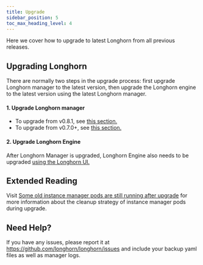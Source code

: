 ```yaml
---
title: Upgrade
sidebar_position: 5
toc_max_heading_level: 4
---
```


Here we cover how to upgrade to latest Longhorn from all previous releases.

## Upgrading Longhorn

There are normally two steps in the upgrade process: first upgrade Longhorn manager to the latest version, then upgrade the Longhorn engine to the latest version using the latest Longhorn manager.

#### 1. Upgrade Longhorn manager

- To upgrade from v0.8.1, see [this section.](./longhorn-manager#upgrading-from-v081-to-v100)
- To upgrade from v0.7.0+, see [this section.](./longhorn-manager#upgrading-from-v070) 

#### 2. Upgrade Longhorn Engine

After Longhorn Manager is upgraded, Longhorn Engine also needs to be upgraded [using the Longhorn UI.](./upgrade-engine)

## Extended Reading
Visit [Some old instance manager pods are still running after upgrade](https://longhorn.io/kb/troubleshooting-some-old-instance-manager-pods-are-still-running-after-upgrade) for more information about the cleanup strategy of instance manager pods during upgrade.

## Need Help?

If you have any issues, please report it at
https://github.com/longhorn/longhorn/issues and include your backup yaml files
as well as manager logs.

